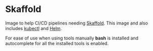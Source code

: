 Skaffold
========

Image to help CI/CD pipelines needing [Skaffold](https://skaffold.dev/). This image and also includes
[kubectl](https://kubernetes.io/docs/reference/kubectl/kubectl/) and [Helm](https://helm.sh/).

For ease of use when using tools manually **bash** is installed and autocomplete for all the installed tools is
 enabled.